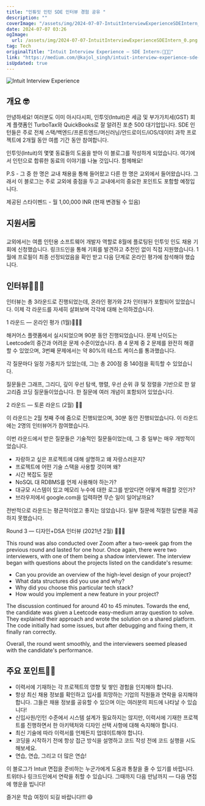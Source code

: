 ```yaml
---
title: "인튜잇 인턴 SDE 인터뷰 경험 공유 "
description: ""
coverImage: "/assets/img/2024-07-07-IntuitInterviewExperienceSDEIntern_0.png"
date: 2024-07-07 03:26
ogImage: 
  url: /assets/img/2024-07-07-IntuitInterviewExperienceSDEIntern_0.png
tag: Tech
originalTitle: "Intuit Interview Experience — SDE Intern💡👩🏻‍🏫"
link: "https://medium.com/@kajol_singh/intuit-interview-experience-sde-intern-4e883ae5d0b7"
isUpdated: true
---
```





![Intuit Interview Experience](/assets/img/2024-07-07-IntuitInterviewExperienceSDEIntern_0.png)

## 개요 🤓

안녕하세요! 여러분도 이미 아시다시피, 인투잇(Intuit)은 세금 및 부가가치세(GST) 회계 플랫폼인 TurboTax와 QuickBooks로 잘 알려진 포춘 500 대기업입니다. SDE 인턴들은 주로 전체 스택/백엔드/프론트엔드/머신러닝/안드로이드/iOS/데이터 과학 프로젝트에 2개월 동안 여름 기간 동안 참여합니다.

인투잇(Intuit)의 몇몇 동료들의 도움을 받아 이 블로그를 작성하게 되었습니다. 여기에서 인턴으로 합류한 동료의 이야기를 나눌 것입니다. 함께해요!

<div class="content-ad"></div>

P.S - 그 중 한 명은 교내 채용을 통해 들어왔고 다른 한 명은 교외에서 들어왔습니다. 그래서 이 블로그는 주로 교외에 중점을 두고 교내에서의 중요한 포인트도 포함할 예정입니다.

제공된 스타이펜드 - 월 1,00,000 INR (현재 변경될 수 있음)

## 지원서🗒️

교외에서는 여름 인턴용 소프트웨어 개발자 역할로 8월에 플로팅된 인투잇 인도 채용 기회에 신청했습니다. 링크드인을 통해 기회를 발견하고 추천인 없이 직접 지원했습니다. 1월에 프로필이 최종 선정되었음을 확인 받고 다음 단계로 온라인 평가에 참석해야 했습니다.

<div class="content-ad"></div>

## 인터뷰👩🏻‍🏫

인터뷰는 총 3라운드로 진행되었는데, 온라인 평가와 2차 인터뷰가 포함되어 있었습니다. 이제 각 라운드를 자세히 살펴보며 각각에 대해 논의하겠습니다.

1 라운드 — 온라인 평가 (1월)🧑🏻‍💻

해커어스 플랫폼에서 실시되었으며 90분 동안 진행되었습니다. 문제 난이도는 Leetcode의 중간과 어려운 문제 수준이었습니다. 총 4 문제 중 2 문제를 완전히 해결할 수 있었으며, 3번째 문제에서는 약 80%의 테스트 케이스를 통과했습니다.

<div class="content-ad"></div>

각 질문마다 일정 가중치가 있었는데, 그는 총 200점 중 140점을 획득할 수 있었습니다.

질문들은 그래프, 그리디, 깊이 우선 탐색, 행렬, 우선 순위 큐 및 정렬을 기반으로 한 알고리즘 코딩 질문들이었습니다. 한 질문에 여러 개념이 포함되어 있었습니다.

2 라운드 — 토론 라운드 (2월) 👩‍💻

이 라운드는 2월 첫째 주에 줌으로 진행되었으며, 30분 동안 진행되었습니다. 이 라운드에는 2명의 인터뷰어가 참여했습니다.

<div class="content-ad"></div>

이번 라운드에서 받은 질문들은 기술적인 질문들이었는데, 그 중 일부는 매우 개방적이었습니다. 

- 자랑하고 싶은 프로젝트에 대해 설명하고 왜 자랑스러운지?
- 프로젝트에 어떤 기술 스택을 사용할 것이며 왜?
- 시간 복잡도 질문
- NoSQL 대 RDBMS를 언제 사용해야 하는가?
- 대규모 시스템이 있고 메모리 누수에 대한 로그를 받았다면 어떻게 해결할 것인가?
- 브라우저에서 google.com을 입력하면 무슨 일이 일어날까요?

전반적으로 라운드는 평균적이었고 좋지는 않았습니다. 일부 질문에 적절한 답변을 제공하지 못했습니다.

Round 3 — 디자인+DSA 인터뷰 (2021년 2월) 🧑🏻‍💻

<div class="content-ad"></div>

This round was also conducted over Zoom after a two-week gap from the previous round and lasted for one hour. Once again, there were two interviewers, with one of them being a shadow interviewer. The interview began with questions about the projects listed on the candidate's resume:

- Can you provide an overview of the high-level design of your project?
- What data structures did you use and why?
- Why did you choose this particular tech stack?
- How would you implement a new feature in your project?

The discussion continued for around 40 to 45 minutes. Towards the end, the candidate was given a Leetcode easy-medium array question to solve. They explained their approach and wrote the solution on a shared platform. The code initially had some issues, but after debugging and fixing them, it finally ran correctly.

Overall, the round went smoothly, and the interviewers seemed pleased with the candidate's performance.

<div class="content-ad"></div>

## 주요 포인트💪🏻

- 이력서에 기재하는 각 프로젝트의 영향 및 쌓인 경험을 인지해야 합니다.
- 항상 최신 채용 정보를 확인하고 입사를 희망하는 기업의 직원들과 연락을 유지해야 합니다. 그들은 채용 정보를 공유할 수 있으며 이는 여러분의 피드에 나타날 수 있습니다!
- 신입사원/인턴 수준에서 시스템 설계가 필요하지는 않지만, 이력서에 기재한 프로젝트를 진행하면서 한 아키텍처와 디자인 선택 사항에 대해 숙지해야 합니다.
- 최신 기술에 따라 이력서를 언제든지 업데이트해야 합니다.
- 코딩을 시작하기 전에 항상 접근 방식을 설명하고 코드 작성 전에 코드 실행을 시도해보세요.
- 연습, 연습, 그리고 더 많은 연습!

이 블로그가 Intuit 면접을 준비하는 누군가에게 도움과 통찰을 줄 수 있기를 바랍니다. 트위터나 링크드인에서 연락을 취할 수 있습니다. 그때까지 다음 만남까지 — 다음 면접에 행운을 빕니다!

즐거운 학습 여정이 되길 바랍니다!!! 😄